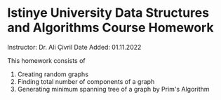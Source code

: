 # Istinye University Data Structures and Algorithms Course Homework
Instructor: Dr. Ali Çivril
Date Added: 01.11.2022


This homework consists of
1) Creating random graphs
2) Finding total number of components of a graph
3) Generating minimum spanning tree of a graph by Prim's Algorithm








